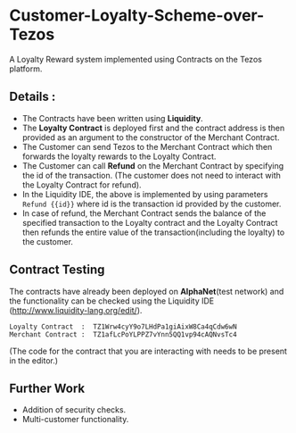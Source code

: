 # Customer-Loyalty-Scheme-over-Tezos
A Loyalty Reward system implemented using Contracts on the Tezos platform.

## Details :
* The Contracts have been written using **Liquidity**.
* The **Loyalty Contract** is deployed first and the contract address is then provided as an argument to the constructor of the Merchant Contract.
* The Customer can send Tezos to the Merchant Contract which then forwards the loyalty rewards to the Loyalty Contract.
* The Customer can call **Refund** on the Merchant Contract by specifying the id of the transaction.
(The customer does not need to interact with the Loyalty Contract for refund).
* In the Liquidity IDE, the above is implemented by using parameters `Refund {{id}}` where id is the transaction id provided by the customer.
* In case of refund, the Merchant Contract sends the balance of the specified transaction to the Loyalty contract and the Loyalty Contract then refunds the entire value of the transaction(including the loyalty) to the customer.

## Contract Testing
The contracts have already been deployed on **AlphaNet**(test network) and the functionality can be checked using the Liquidity IDE (http://www.liquidity-lang.org/edit/).
```
Loyalty Contract  :  TZ1Wrw4cyY9o7LHdPa1giAixW8Ca4qCdw6wN
Merchant Contract :  TZ1afLcPoYLPPZ7vYnn5QQ1vp94cAQNvsTc4
```
(The code for the contract that you are interacting with needs to be present in the editor.)

## Further Work
* Addition of security checks.
* Multi-customer functionality.
